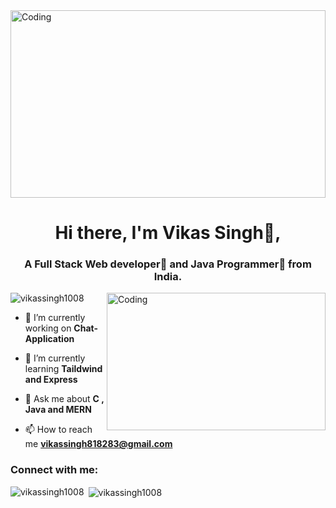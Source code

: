 
<img  alt="Coding" height="300px" width="100%" src="https://c0.wallpaperflare.com/preview/1004/350/396/abstract-php-c-analytics.jpg">
<h1 align="center">Hi there, I'm Vikas Singh👦,</h1>
<h3 align="center">A Full Stack Web developer🎯 and Java Programmer🎨 from India.</h3>
<img align="right" alt="Coding" width="350" height="220" src="https://cdn.dribbble.com/users/1162077/screenshots/3848914/programmer.gif">
<p align="left"> <img src="https://komarev.com/ghpvc/?username=vikassingh1008&label=Profile%20views&color=0e75b6&style=flat" alt="vikassingh1008" /> </p>

- 🔭 I’m currently working on **Chat-Application**

- 🌱 I’m currently learning **Taildwind and Express**

- 💬 Ask me about **C , Java and MERN**

- 📫 How to reach me **vikassingh818283@gmail.com**

<h3 align="left">Connect with me:</h3>
<p align="left">
</p>

<p><img align="left" src="https://github-readme-stats.vercel.app/api/top-langs?username=vikassingh1008&show_icons=true&locale=en&layout=compact" alt="vikassingh1008" /></p>

<p>&nbsp;<img align="center" src="https://github-readme-stats.vercel.app/api?username=vikassingh1008&show_icons=true&locale=en" alt="vikassingh1008" /></p>



